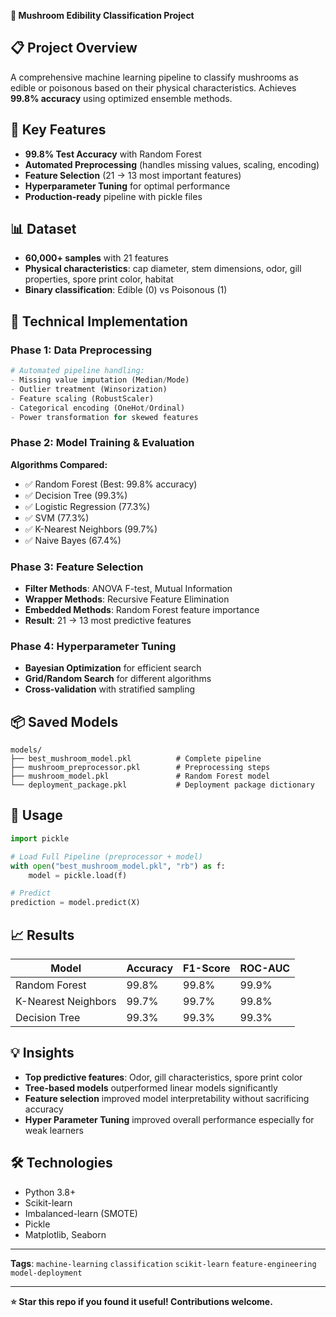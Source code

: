 **🍄 Mushroom Edibility Classification Project**

## 📋 Project Overview
A comprehensive machine learning pipeline to classify mushrooms as edible or poisonous based on their physical characteristics. Achieves **99.8% accuracy** using optimized ensemble methods.

## 🎯 Key Features
- **99.8% Test Accuracy** with Random Forest
- **Automated Preprocessing** (handles missing values, scaling, encoding)
- **Feature Selection** (21 → 13 most important features)
- **Hyperparameter Tuning** for optimal performance
- **Production-ready** pipeline with pickle files

## 📊 Dataset
- **60,000+ samples** with 21 features
- **Physical characteristics**: cap diameter, stem dimensions, odor, gill properties, spore print color, habitat
- **Binary classification**: Edible (0) vs Poisonous (1)

## 🔧 Technical Implementation

### Phase 1: Data Preprocessing
```python
# Automated pipeline handling:
- Missing value imputation (Median/Mode)
- Outlier treatment (Winsorization)
- Feature scaling (RobustScaler)
- Categorical encoding (OneHot/Ordinal)
- Power transformation for skewed features
```

### Phase 2: Model Training & Evaluation
**Algorithms Compared:**
- ✅ Random Forest (Best: 99.8% accuracy)
- ✅ Decision Tree (99.3%)
- ✅ Logistic Regression (77.3%)
- ✅ SVM (77.3%)
- ✅ K-Nearest Neighbors (99.7%)
- ✅ Naive Bayes (67.4%)

### Phase 3: Feature Selection
- **Filter Methods**: ANOVA F-test, Mutual Information
- **Wrapper Methods**: Recursive Feature Elimination
- **Embedded Methods**: Random Forest feature importance
- **Result**: 21 → 13 most predictive features

### Phase 4: Hyperparameter Tuning
- **Bayesian Optimization** for efficient search
- **Grid/Random Search** for different algorithms
- **Cross-validation** with stratified sampling

## 📦 Saved Models
```
models/
├── best_mushroom_model.pkl          # Complete pipeline
├── mushroom_preprocessor.pkl        # Preprocessing steps
├── mushroom_model.pkl               # Random Forest model
└── deployment_package.pkl           # Deployment package dictionary
```

## 🚀 Usage
```python
import pickle

# Load Full Pipeline (preprocessor + model)
with open("best_mushroom_model.pkl", "rb") as f:
    model = pickle.load(f)

# Predict
prediction = model.predict(X)
```

## 📈 Results
| Model | Accuracy | F1-Score | ROC-AUC |
|-------|----------|----------|---------|
| Random Forest | 99.8% | 99.8% | 99.9% |
| K-Nearest Neighbors | 99.7% | 99.7% | 99.8% |
| Decision Tree | 99.3% | 99.3% | 99.3% |

## 💡 Insights
- **Top predictive features**: Odor, gill characteristics, spore print color
- **Tree-based models** outperformed linear models significantly
- **Feature selection** improved model interpretability without sacrificing accuracy
- **Hyper Parameter Tuning** improved overall performance especially for weak learners 

## 🛠️ Technologies
- Python 3.8+
- Scikit-learn
- Imbalanced-learn (SMOTE)
- Pickle
- Matplotlib, Seaborn

---

**Tags**: `machine-learning` `classification` `scikit-learn` `feature-engineering` `model-deployment`

---

**⭐ Star this repo if you found it useful! Contributions welcome.**